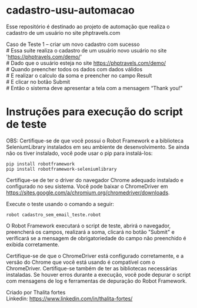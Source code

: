 # cadastro-usu-automacao
Esse repositório é destinado ao projeto de automação que realiza o cadastro de um usuário no site phptravels.com

Caso de Teste 1 – criar um novo cadastro com sucesso <br/>
    # Essa suite realiza o cadastro de um usuário novo usuário no site 'https://phptravels.com/demo/' <br/>
    # Dado que o usuário esteja no site https://phptravels.com/demo/ <br/>
    # Quando preencher todos os dados com dados válidos <br/>
    # E realizar o calculo da soma e preencher no campo Result <br/>
    # E clicar no botão Submit <br/>
    # Então o sistema deve apresentar a tela com a mensagem “Thank you!” <br/>
<h1> Instruções para execução do script de teste </h1>

OBS: Certifique-se de que você possui o Robot Framework e a biblioteca SeleniumLibrary instalados em seu ambiente de desenvolvimento. Se ainda não os tiver instalado, você pode usar o pip para instalá-los: <br/>

    pip install robotframework 
    pip install robotframework-seleniumlibrary 

Certifique-se de ter o driver do navegador Chrome adequado instalado e configurado no seu sistema. Você pode baixar o ChromeDriver em https://sites.google.com/a/chromium.org/chromedriver/downloads. <br/>

Execute o teste usando o comando a seguir: <br/>

    robot cadastro_sem_email_teste.robot

O Robot Framework executará o script de teste, abrirá o navegador, preencherá os campos, realizará a soma, clicará no botão "Submit" e verificará se a mensagem de obrigatoriedade do campo não preenchido é exibida corretamente. <br/>

Certifique-se de que o ChromeDriver está configurado corretamente, e a versão do Chrome que você está usando é compatível com o ChromeDriver. Certifique-se também de ter as bibliotecas necessárias instaladas. Se houver erros durante a execução, você pode depurar o script com mensagens de log e ferramentas de depuração do Robot Framework. <br/>


Criado por Thalita fortes <br/>
Linkedin: https://www.linkedin.com/in/thalita-fortes/
